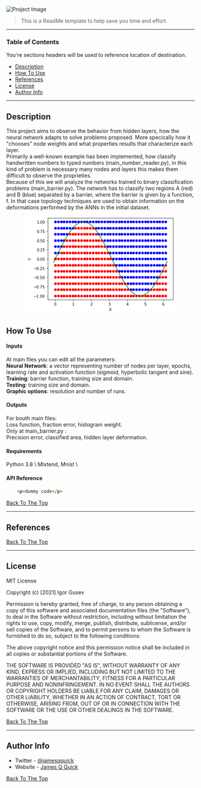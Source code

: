 
![Project Image](project-image-url)

> This is a ReadMe template to help save you time and effort.

---

### Table of Contents
You're sections headers will be used to reference location of destination.

- [Description](#description)
- [How To Use](#how-to-use)
- [References](#references)
- [License](#license)
- [Author Info](#author-info)

---

## Description

This project aims to observe the behavior from hidden layers, how the neural network adapts to solve problems proposed. More specically how it "chooses" node weights and what properties results that characterize each layer. \
Primarily a well-known example has been implemented, how classify handwritten numbers to typed numbers (main_number_reader.py), in this kind of problem is necessary many nodes and layers this makes them difficult to observe the proprieties. \
Because of this we will analyze the networks trained to binary classification problems (main_barrier.py). The network has to classify two regions A (red) and B
(blue) separated by a barrier, where the barrier is given by a function, f. In that case topology techniques are used to obtain information on the deformations performed
by the ANNs in the initial dataset. 

 <p align="center">
    <img windth="470" src=images/exnuvem.png 
 <p >
    
## How To Use

#### Inputs
    
At main files you can edit all the parameters: \
**Neural Network**: a vector representing number of nodes per layer, epochs, learning rate and activation function (sigmoid, hyperbolic tangent and sine). \
**Training**: barrier function, training size and domain. \
**Testing**: training size and domain. \
**Graphic options**: resolution and number of runs.  
    
#### Outputs
 
 For bouth main files: \
   Loss function, fraction error, histogram weight. \
 Only at main_barrier.py : \
    Precision error, classified area, hidden layer deformation. 
   
#### Requirements

Python 3.8 \ 
Mlxtend, Mnist \

#### API Reference

```html
    <p>dummy code</p>
```
[Back To The Top](#read-me-template)

---

## References
[Back To The Top](#read-me-template)

---

## License

MIT License

Copyright (c) [2021] Igor Gusev 

Permission is hereby granted, free of charge, to any person obtaining a copy
of this software and associated documentation files (the "Software"), to deal
in the Software without restriction, including without limitation the rights
to use, copy, modify, merge, publish, distribute, sublicense, and/or sell
copies of the Software, and to permit persons to whom the Software is
furnished to do so, subject to the following conditions:

The above copyright notice and this permission notice shall be included in all
copies or substantial portions of the Software.

THE SOFTWARE IS PROVIDED "AS IS", WITHOUT WARRANTY OF ANY KIND, EXPRESS OR
IMPLIED, INCLUDING BUT NOT LIMITED TO THE WARRANTIES OF MERCHANTABILITY,
FITNESS FOR A PARTICULAR PURPOSE AND NONINFRINGEMENT. IN NO EVENT SHALL THE
AUTHORS OR COPYRIGHT HOLDERS BE LIABLE FOR ANY CLAIM, DAMAGES OR OTHER
LIABILITY, WHETHER IN AN ACTION OF CONTRACT, TORT OR OTHERWISE, ARISING FROM,
OUT OF OR IN CONNECTION WITH THE SOFTWARE OR THE USE OR OTHER DEALINGS IN THE
SOFTWARE.

[Back To The Top](#read-me-template)

---

## Author Info

- Twitter - [@jamesqquick](https://twitter.com/jamesqquick)
- Website - [James Q Quick](https://jamesqquick.com)

[Back To The Top](#read-me-template)
